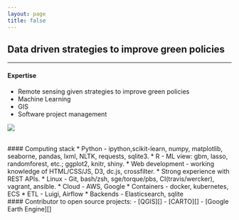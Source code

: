 ```yaml
---
layout: page
title: false
---
```


## Data driven strategies to improve green policies

----

#### Expertise
* Remote sensing given strategies to improve green policies
* Machine Learning
* GIS
* Software project management

![](https://56eo.github.io/assets/images/workshape.png)

<br/>
#### Computing stack
* Python - ipython,scikit-learn, numpy, matplotlib, seaborne, pandas, lxml, NLTK, requests, sqlite3.
* R - ML view: gbm, lasso, randomforest, etc.; ggplot2, knitr, shiny.
* Web development - working knowledge of HTML/CSS/JS, D3, dc.js, crossfilter.
* Strong experience with REST APIs.
* Linux - Git, bash/zsh, sge/torque/pbs, CI(travis/wercker), vagrant, ansible.
* Cloud - AWS, Google
* Containers - docker, kubernetes, ECS
* ETL - Luigi, Airflow
* Backends - Elasticsearch, sqlite

<br/>
#### Contributor to open source projects:
- [QGIS][]
- [CARTO][]
- [Google Earth Engine][]





[QGIS]: https://www.qgis.org/en/site/
[CARTO]: https://carto.com/
[Google Earth Engine]: https://earthengine.google.com/
